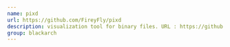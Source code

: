```yaml
---
name: pixd
url: https://github.com/FireyFly/pixd
description: visualization tool for binary files. URL : https://github.com/FireyFly/pixd Groups : blackarch blackarch-binary blackarch-misc
group: blackarch
---
```

